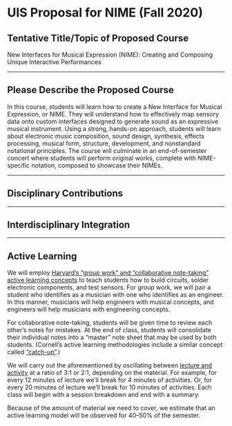 # UIS Proposal for NIME (Fall 2020)

## Tentative Title/Topic of Proposed Course
New Interfaces for Musical Expression (NIME): Creating and Composing Unique Interactive Performances

---

## Please Describe the Proposed Course
In this course, students will learn how to create a New Interface for Musical Expression, or NIME. They will understand how to effectively map sensory data onto custom interfaces designed to generate sound as an expressive musical instrument. Using a strong, hands-on approach, students will learn about electronic music composition, sound design, synthesis, effects processing, musical form, structure, development, and nonstandard notational principles. The course will culminate in an end-of-semester concert where students will perform original works, complete with NIME-specific notation, composed to showcase their NIMEs.

---

## Disciplinary Contributions

---

## Interdisciplinary Integration

---

## Active Learning
We will employ [Harvard’s “group work” and “collaborative note-taking” active learning concepts](https://bokcenter.harvard.edu/active-learning) to teach students how to build circuits, solder electronic components, and test sensors. For group work, we will pair a student who identifies as a musician with one who identifies as an engineer. In this manner, musicians will help engineers with musical concepts, and engineers will help musicians with engineering concepts.

For collaborative note-taking, students will be given time to review each other’s notes for mistakes. At the end of class, students will consolidate their individual notes into a “master” note sheet that may be used by both students. (Cornell’s active learning methodologies include a similar concept called [“catch-up”](https://teaching.cornell.edu/resource/getting-started-active-learning-techniques).)

We will carry out the aforementioned by oscillating between [lecture and activity](https://cei.umn.edu/sites/cei.umn.edu/files/upload/active_learning_time_management_approach.jpg) at a ratio of 3:1 or 2:1, depending on the material. For example, for every 12 minutes of lecture we’ll break for 4 minutes of activities. Or, for every 20 minutes of lecture we’ll break for 10 minutes of activities. Each class will begin with a session breakdown and end with a summary.

Because of the amount of material we need to cover, we estimate that an active learning model will be observed for 40–50% of the semester.
